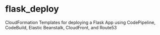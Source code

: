 # flask_deploy
CloudFormation Templates for deploying a Flask App using CodePipeline, CodeBuild, Elastic Beanstalk, CloudFront, and Route53
